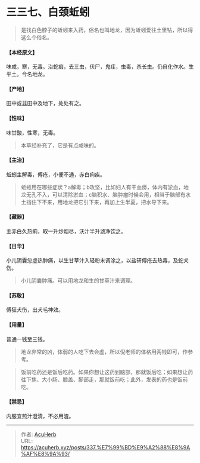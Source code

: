 # 三三七、白颈蚯蚓


> 是找白色脖子的蚯蚓来入药，俗名也叫地龙，因为蚯蚓爱往土里钻，所以得这么个俗名。

#### 【本经原文】
味咸，寒，无毒。治蛇瘕，去三虫，伏尸，鬼疰，虫毒，杀长虫。仍自化作水。生平土。今名地龙。
#### 【产地】
田中或韭田中及地下，处处有之。
#### 【性味】
味甘酸，性寒，无毒。

> 本草经补充了，它是有点咸味的。

#### 【主治】
蚯蚓主解毒，傅疮，小便不通，赤白痢疾。

> 蚯蚓用在哪些症状？a解毒；b攻坚，比如妇人有干血痨，体内有淤血，地龙无孔不入，可以清除淤血；c脑积水、脑肿瘤时候会用，相当于脑部有水土挡住下不来，用地龙把它引下来，再加上生半夏，把水导下来。

#### 【藏器】
主赤白久热痢，取一升炒烟尽，沃汁半升滤净饮之。
#### 【日华】
小儿阴囊忽虚热肿痛，以生甘草汁入轻粉末调涂之，以盐研傅疮去热毒，及蛇犬伤。

> 小儿阴囊肿痛。可以用地龙和生的甘草汁来调理。

#### 【苏敬】
傅狂犬伤，出犬毛神效。
#### 【用量】
普通一钱至三钱。

> 地龙非常的凶，体弱的人吃下去会虚，所以倪老师的体格用两钱即可，作参考。

> 饭前吃药还是饭后吃药。如果你想让这药到脑部，那就饭后吃；如果想让药往下焦、大小肠、膝盖、脚部走，那就饭前吃；此外，发表的药也是饭前吃。

#### 【禁忌】
内服宜煎汁澄清，不必用渣。

---

> 作者: [AcuHerb](https://acuherb.xyz)  
> URL: https://acuherb.xyz/posts/337.%E7%99%BD%E9%A2%88%E8%9A%AF%E8%9A%93/  

